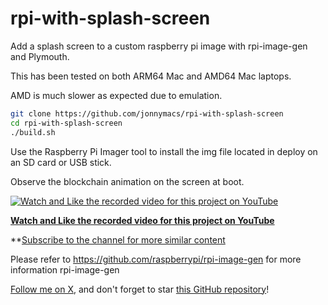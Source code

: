 # rpi-with-splash-screen

Add a splash screen to a custom raspberry pi image with rpi-image-gen and Plymouth.

This has been tested on both ARM64 Mac and AMD64 Mac laptops.

AMD is much slower as expected due to emulation.

```sh
git clone https://github.com/jonnymacs/rpi-with-splash-screen
cd rpi-with-splash-screen
./build.sh
```

Use the Raspberry Pi Imager tool to install the img file located in deploy
on an SD card or USB stick.

Observe the blockchain animation on the screen at boot.

[![Watch and Like the recorded video for this project on YouTube](https://img.youtube.com/vi/K41W-7Vu7mY/maxresdefault.jpg)](https://www.youtube.com/watch?v=K41W-7Vu7mY)

**[Watch and Like the recorded video for this project on YouTube](https://www.youtube.com/watch?v=K41W-7Vu7mY)** 

**[Subscribe to the channel for more similar content](https://www.youtube.com/@macmind-io?sub_confirmation=1)

Please refer to https://github.com/raspberrypi/rpi-image-gen for more information rpi-image-gen

[Follow me on X](https://x.com/jonnymacs), and don't forget to star [this GitHub repository](https://github.com/jonnymacs/rpi_ble_server)!